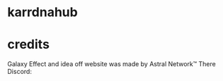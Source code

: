 # karrdnahub


# credits

Galaxy Effect and idea off website was made by Astral Network™
There Discord: 
